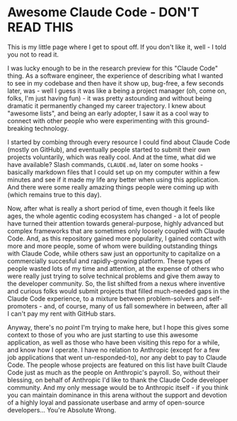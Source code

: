 # Awesome Claude Code - DON'T READ THIS

This is my little page where I get to spout off. If you don't like it, well - I told you not to read it.

I was lucky enough to be in the research preview for this "Claude Code" thing. As a software engineer, the experience of describing what I wanted to see in my codebase and then have it show up, bug-free, a few seconds later, was - well I guess it was like a being a project manager (oh, come on, folks, I'm just having fun) - it was pretty astounding and without being dramatic it permanently changed my career trajectory. I knew about "awesome lists", and being an early adopter, I saw it as a cool way to connect with other people who were experimenting with this ground-breaking technology.

I started by combing through every resource I could find about Claude Code (mostly on GitHub), and eventually people started to submit their own projects voluntarily, which was really cool. And at the time, what did we have available? Slash commands, `CLAUDE.md`, later on some hooks - basically markdown files that I could set up on my computer within a few minutes and see if it made my life any better when using this application. And there were some really amazing things people were coming up with (which remains true to this day).

Now, after what is really a short period of time, even though it feels like ages, the whole agentic coding ecosystem has changed - a lot of people have turned their attention towards general-purpose, highly advanced but complex frameworks that are sometimes only loosely coupled with Claude Code. And, as this repository gained more popularity, I gained contact with more and more people, some of whom were building outstanding things with Claude Code, while others saw just an opportunity to capitalize on a commercially succesful and rapidly-growing platform. These types of people wasted lots of my time and attention, at the expense of others who were really just trying to solve technical problems and give them away to the developer community. So, the list shifted from a nexus where inventive and curious folks would submit projects that filled much-needed gaps in the Claude Code experience, to a mixture between problem-solvers and self-promoters - and, of course, many of us fall somewhere in between, after all I can't pay my rent with GitHub stars.

Anyway, there's no _point_ I'm trying to make here, but I hope this gives some context to those of you who are just starting to use this awesome application, as well as those who have been visiting this repo for a while, and know how I operate. I have no relation to Anthropic (except for a few job applications that went un-responded-to), nor any debt to pay to Claude Code. The people whose projects are featured on this list have built Claude Code just as much as the people on Anthropic's payroll. So, without their blessing, on behalf of Anthropic I'd like to thank the Claude Code developer community. And my only message would be to Anthropic itself - if you think you can maintain dominance in this arena without the support and devotion of a highly loyal and passionate userbase and army of open-source developers... You're Absolute Wrong.
